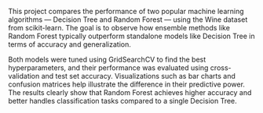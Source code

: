 This project compares the performance of two popular machine learning algorithms — Decision Tree and Random Forest — using the Wine dataset from scikit-learn. 
The goal is to observe how ensemble methods like Random Forest typically outperform standalone models like Decision Tree in terms of accuracy and generalization.

Both models were tuned using GridSearchCV to find the best hyperparameters, and their performance was evaluated using cross-validation and test set accuracy. 
Visualizations such as bar charts and confusion matrices help illustrate the difference in their predictive power. 
The results clearly show that Random Forest achieves higher accuracy and better handles classification tasks compared to a single Decision Tree.
